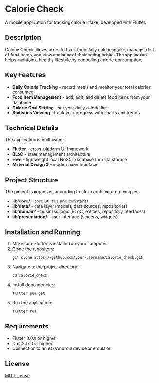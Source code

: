 # Calorie Check

A mobile application for tracking calorie intake, developed with Flutter.

## Description

Calorie Check allows users to track their daily calorie intake, manage a list of food items, and view statistics of their eating habits. The application helps maintain a healthy lifestyle by controlling calorie consumption.

## Key Features

- **Daily Calorie Tracking** - record meals and monitor your total calories consumed
- **Food Item Management** - add, edit, and delete food items from your database
- **Calorie Goal Setting** - set your daily calorie limit
- **Statistics Viewing** - track your progress with charts and trends

## Technical Details

The application is built using:

- **Flutter** - cross-platform UI framework
- **BLoC** - state management architecture
- **Hive** - lightweight local NoSQL database for data storage
- **Material Design 3** - modern user interface

## Project Structure

The project is organized according to clean architecture principles:

- **lib/core/** - core utilities and constants
- **lib/data/** - data layer (models, data sources, repositories)
- **lib/domain/** - business logic (BLoC, entities, repository interfaces)
- **lib/presentation/** - user interface (screens, widgets)

## Installation and Running

1. Make sure Flutter is installed on your computer.
2. Clone the repository:
   ```
   git clone https://github.com/your-username/calorie_check.git
   ```
3. Navigate to the project directory:
   ```
   cd calorie_check
   ```
4. Install dependencies:
   ```
   flutter pub get
   ```
5. Run the application:
   ```
   flutter run
   ```

## Requirements

- Flutter 3.0.0 or higher
- Dart 2.17.0 or higher
- Connection to an iOS/Android device or emulator

## License

[MIT License](LICENSE)
